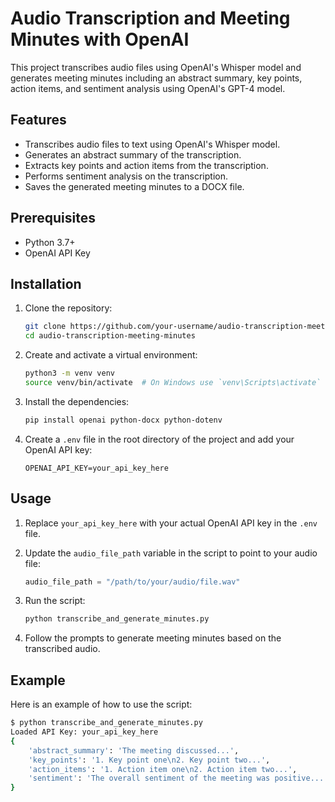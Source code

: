 # Audio Transcription and Meeting Minutes with OpenAI

This project transcribes audio files using OpenAI's Whisper model and generates meeting minutes including an abstract summary, key points, action items, and sentiment analysis using OpenAI's GPT-4 model.

## Features

- Transcribes audio files to text using OpenAI's Whisper model.
- Generates an abstract summary of the transcription.
- Extracts key points and action items from the transcription.
- Performs sentiment analysis on the transcription.
- Saves the generated meeting minutes to a DOCX file.

## Prerequisites

- Python 3.7+
- OpenAI API Key

## Installation

1. Clone the repository:

    ```bash
    git clone https://github.com/your-username/audio-transcription-meeting-minutes.git
    cd audio-transcription-meeting-minutes
    ```

2. Create and activate a virtual environment:

    ```bash
    python3 -m venv venv
    source venv/bin/activate  # On Windows use `venv\Scripts\activate`
    ```

3. Install the dependencies:

    ```bash
    pip install openai python-docx python-dotenv
    ```

4. Create a `.env` file in the root directory of the project and add your OpenAI API key:

    ```plaintext
    OPENAI_API_KEY=your_api_key_here
    ```

## Usage

1. Replace `your_api_key_here` with your actual OpenAI API key in the `.env` file.

2. Update the `audio_file_path` variable in the script to point to your audio file:

    ```python
    audio_file_path = "/path/to/your/audio/file.wav"
    ```

3. Run the script:

    ```bash
    python transcribe_and_generate_minutes.py
    ```

4. Follow the prompts to generate meeting minutes based on the transcribed audio.

## Example

Here is an example of how to use the script:

```bash
$ python transcribe_and_generate_minutes.py
Loaded API Key: your_api_key_here
{
    'abstract_summary': 'The meeting discussed...',
    'key_points': '1. Key point one\n2. Key point two...',
    'action_items': '1. Action item one\n2. Action item two...',
    'sentiment': 'The overall sentiment of the meeting was positive...'
}

